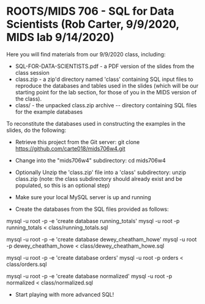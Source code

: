 # ROOTS/MIDS 706 - SQL for Data Scientists (Rob Carter, 9/9/2020, MIDS lab 9/14/2020)

Here you will find materials from our 9/9/2020 class, including:

* SQL-FOR-DATA-SCIENTISTS.pdf - a PDF version of the slides from the class session
* class.zip - a zip'd directory named 'class' containing SQL input files to reproduce the databases and tables used in the slides (which will be our starting point for the lab section, for those of you in the MIDS version of the class).
* class/ - the unpacked class.zip archive -- directory containing SQL files for the example databases

To reconstitute the databases used in constructing the examples in the slides, do the following:

* Retrieve this project from the Git server:  git clone https://github.com/carte018/mids706w4.git

* Change into the "mids706w4" subdirectory:  cd mids706w4

* Optionally Unzip the 'class.zip' file into a 'class' subdirectory:  unzip class.zip (note:  the class subdirectory should already exist and be populated, so this is an optional step)

* Make sure your local MySQL server is up and running 

* Create the databases from the SQL files provided as follows:

mysql -u root -p -e 'create database running_totals'
mysql -u root -p running_totals < class/running_totals.sql

mysql -u root -p -e 'create database dewey_cheatham_howe'
mysql -u root -p dewey_cheatham_howe < class/dewey_cheatham_howe.sql

mysql -u root -p -e 'create database orders'
mysql -u root -p  orders < class/orders.sql

mysql -u root -p -e 'create database normalized'
mysql -u root -p normalized < class/normalized.sql

* Start playing with more advanced SQL!

